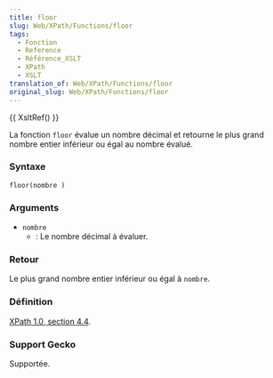 ```yaml
---
title: floor
slug: Web/XPath/Functions/floor
tags:
  - Fonction
  - Reference
  - Référence_XSLT
  - XPath
  - XSLT
translation_of: Web/XPath/Functions/floor
original_slug: Web/XPath/Fonctions/floor
---
```


{{ XsltRef() }}

La fonction `floor` évalue un nombre décimal et retourne le plus grand nombre entier inférieur ou égal au nombre évalué.

### Syntaxe

```
floor(nombre )
```

### Arguments

- `nombre`
  - : Le nombre décimal à évaluer.

### Retour

Le plus grand nombre entier inférieur ou égal à `nombre`.

### Définition

[XPath 1.0, section 4.4](http://www.w3.org/TR/xpath#function-floor).

### Support Gecko

Supportée.
